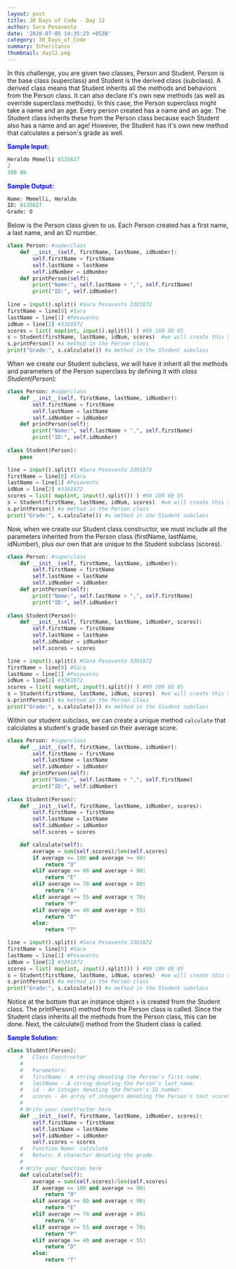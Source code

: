 ```yaml
---
layout: post
title: 30 Days of Code - Day 12
author: Sara Pesavento
date: '2020-07-05 14:35:23 +0530'
category: 30_Days_of_Code
summary: Inheritance
thumbnail: day12.png
---
```

 
In this challenge, you are given two classes, Person and Student. Person is the base class (superclass) and Student is the derived class (subclass). A derived class means that Student inherits all the methods and behaviors from the Person class. It can also declare it's own new methods (as well as override superclass methods). In this case, the Person superclass might take a name and an age. Every person created has a name and an age. The Student class inherits these from the Person class because each Student also has a name and an age! However, the Student has it's own new method that calculates a person's grade as well.

<span style="color:blue">**Sample Input:**</span>

```python
Heraldo Memelli 8135627
2
100 80
```
<span style="color:blue">**Sample Output:**</span>

```python
Name: Memelli, Heraldo
ID: 8135627
Grade: O
```

Below is the Person class given to us. Each Person created has a first name, a last name, and an ID number.
```python
class Person: #superclass
	def __init__(self, firstName, lastName, idNumber):
		self.firstName = firstName
		self.lastName = lastName
		self.idNumber = idNumber
	def printPerson(self):
		print("Name:", self.lastName + ",", self.firstName)
		print("ID:", self.idNumber)
 
line = input().split() #Sara Pesavento 3301872
firstName = line[0] #Sara
lastName = line[1] #Pesavento
idNum = line[2] #3301872
scores = list( map(int, input().split()) ) #90 100 80 85
s = Student(firstName, lastName, idNum, scores)  #we will create this Student subclass later 
s.printPerson() #a method in the Person class
print("Grade:", s.calculate()) #a method in the Student subclass
```

When we create our Student subclass, we will have it inherit all the methods and parameters of the Person superclass by defining it with *class Student(Person):*
```python
class Person: #superclass
	def __init__(self, firstName, lastName, idNumber):
		self.firstName = firstName
		self.lastName = lastName
		self.idNumber = idNumber
	def printPerson(self):
		print("Name:", self.lastName + ",", self.firstName)
		print("ID:", self.idNumber)
 
class Student(Person): 
    pass

line = input().split() #Sara Pesavento 3301872
firstName = line[0] #Sara
lastName = line[1] #Pesavento
idNum = line[2] #3301872
scores = list( map(int, input().split()) ) #90 100 80 85
s = Student(firstName, lastName, idNum, scores)  #we will create this Student subclass later 
s.printPerson() #a method in the Person class
print("Grade:", s.calculate()) #a method in the Student subclass
```

Now, when we create our Student class constructor, we must include all the parameters inherited from the Person class (firstName, lastName, idNumber), plus our own that are unique to the Student subclass (scores).

```python
class Person: #superclass
	def __init__(self, firstName, lastName, idNumber):
		self.firstName = firstName
		self.lastName = lastName
		self.idNumber = idNumber
	def printPerson(self):
		print("Name:", self.lastName + ",", self.firstName)
		print("ID:", self.idNumber)
 
class Student(Person):
    def __init__(self, firstName, lastName, idNumber, scores):
        self.firstName = firstName
        self.lastName = lastName
        self.idNumber = idNumber
        self.scores = scores

line = input().split() #Sara Pesavento 3301872
firstName = line[0] #Sara
lastName = line[1] #Pesavento
idNum = line[2] #3301872
scores = list( map(int, input().split()) ) #90 100 80 85
s = Student(firstName, lastName, idNum, scores)  #we will create this Student subclass later 
s.printPerson() #a method in the Person class
print("Grade:", s.calculate()) #a method in the Student subclass
```

Within our student subclass, we can create a unique method `calculate` that calculates a student's grade based on their average score.

```python
class Person: #superclass
	def __init__(self, firstName, lastName, idNumber):
		self.firstName = firstName
		self.lastName = lastName
		self.idNumber = idNumber
	def printPerson(self):
		print("Name:", self.lastName + ",", self.firstName)
		print("ID:", self.idNumber)
 
class Student(Person):
    def __init__(self, firstName, lastName, idNumber, scores):
        self.firstName = firstName
        self.lastName = lastName
        self.idNumber = idNumber
        self.scores = scores

    def calculate(self):
        average = sum(self.scores)/len(self.scores)
        if average <= 100 and average >= 90:
            return "O"
        elif average >= 80 and average < 90:
            return "E"
        elif average >= 70 and average < 80:
            return "A"
        elif average >= 55 and average < 70:
            return "P"
        elif average >= 40 and average < 55:
            return "D"
        else:
            return "T"

line = input().split() #Sara Pesavento 3301872
firstName = line[0] #Sara
lastName = line[1] #Pesavento
idNum = line[2] #3301872
scores = list( map(int, input().split()) ) #90 100 80 85
s = Student(firstName, lastName, idNum, scores)  #we will create this Student subclass later 
s.printPerson() #a method in the Person class
print("Grade:", s.calculate()) #a method in the Student subclass
```

Notice at the bottom that an instance object `s` is created from the Student class. The printPerson() method from the Person class is called. Since the Student class inherits all the methods from the Person class, this can be done. Next, the calculate() method from the Student class is called. 

<span style="color:blue">**Sample Solution:**</span>

```python
class Student(Person):
    #   Class Constructor
    #   
    #   Parameters:
    #   firstName - A string denoting the Person's first name.
    #   lastName - A string denoting the Person's last name.
    #   id - An integer denoting the Person's ID number.
    #   scores - An array of integers denoting the Person's test scores.
    #
    # Write your constructor here
    def __init__(self, firstName, lastName, idNumber, scores):
        self.firstName = firstName
        self.lastName = lastName
        self.idNumber = idNumber
        self.scores = scores
    #   Function Name: calculate
    #   Return: A character denoting the grade.
    #
    # Write your function here
    def calculate(self):
        average = sum(self.scores)/len(self.scores)
        if average <= 100 and average >= 90:
            return "O"
        elif average >= 80 and average < 90:
            return "E"
        elif average >= 70 and average < 80:
            return "A"
        elif average >= 55 and average < 70:
            return "P"
        elif average >= 40 and average < 55:
            return "D"
        else:
            return "T"
```